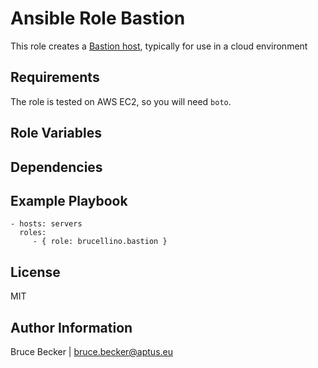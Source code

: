 # Ansible Role Bastion

This role creates a [Bastion host](https://en.wikipedia.org/wiki/Bastion_host), typically for use in a cloud environment

## Requirements

The role is tested on AWS EC2, so you will need `boto`.

## Role Variables


## Dependencies


## Example Playbook


    - hosts: servers
      roles:
         - { role: brucellino.bastion }

## License

MIT

## Author Information

Bruce Becker | bruce.becker@aptus.eu